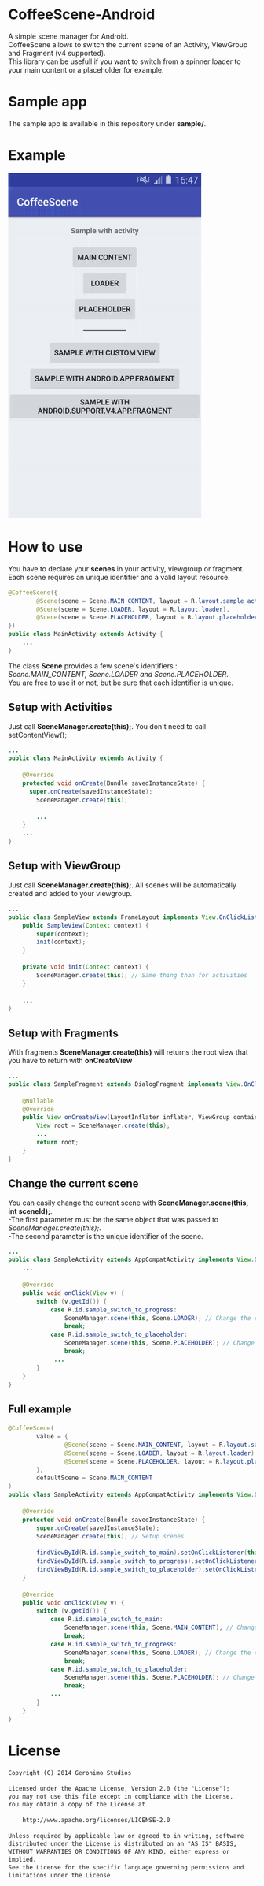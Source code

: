 # CoffeeScene-Android

A simple scene manager for Android.<br>
CoffeeScene allows to switch the current scene of an Activity, ViewGroup and Fragment (v4 supported).<br>
This library can be usefull if you want to switch from a spinner loader to your main content or a placeholder for example.

Sample app
=======
The sample app is available in this repository under **sample/**.

Example
=======
<img src="preview/video_sample.gif"  height="700">

How to use
==========

You have to declare your **scenes** in your activity, viewgroup or fragment.
Each scene requires an unique identifier and a valid layout resource.

```java
@CoffeeScene({
        @Scene(scene = Scene.MAIN_CONTENT, layout = R.layout.sample_activity_main),
        @Scene(scene = Scene.LOADER, layout = R.layout.loader),
        @Scene(scene = Scene.PLACEHOLDER, layout = R.layout.placeholder)
})
public class MainActivity extends Activity {
    ...
}
```

The class **Scene** provides a few scene's identifiers : _Scene.MAIN_CONTENT, Scene.LOADER and Scene.PLACEHOLDER_.<br>
You are free to use it or not, but be sure that each identifier is unique.

Setup with Activities
---------------------
Just call **SceneManager.create(this);**. You don't need to call setContentView();

```java
...
public class MainActivity extends Activity {

    @Override
    protected void onCreate(Bundle savedInstanceState) {
      super.onCreate(savedInstanceState);
        SceneManager.create(this);
        
        ...
    }
    ...
}
```

Setup with ViewGroup
--------------------
Just call **SceneManager.create(this);**. All scenes will be automatically created and added to your viewgroup.

```java
...
public class SampleView extends FrameLayout implements View.OnClickListener {
    public SampleView(Context context) {
        super(context);
        init(context);
    }

    private void init(Context context) {
        SceneManager.create(this); // Same thing than for activities
    }
    
    ...
}
```

Setup with Fragments
---------------------
With fragments **SceneManager.create(this)** will returns the root view that you have to return with **onCreateView**

```java
...
public class SampleFragment extends DialogFragment implements View.OnClickListener {

    @Nullable
    @Override
    public View onCreateView(LayoutInflater inflater, ViewGroup container, Bundle savedInstanceState) {
        View root = SceneManager.create(this);
        ...
        return root;
    }
}

```

Change the current scene
------------------------
You can easily change the current scene with **SceneManager.scene(this, int sceneId);**.<br>
-The first parameter must be the same object that was passed to _SceneManager.create(this);_.<br>
-The second parameter is the unique identifier of the scene.

```java
...
public class SampleActivity extends AppCompatActivity implements View.OnClickListener {
    ...
    
    @Override
    public void onClick(View v) {
        switch (v.getId()) {
            case R.id.sample_switch_to_progress:
                SceneManager.scene(this, Scene.LOADER); // Change the current scene
                break;
            case R.id.sample_switch_to_placeholder:
                SceneManager.scene(this, Scene.PLACEHOLDER); // Change the current scene
                break;
             ...
        }
    }
}
```

Full example
------------------------
```java
@CoffeeScene(
        value = {
                @Scene(scene = Scene.MAIN_CONTENT, layout = R.layout.sample_activity_main),
                @Scene(scene = Scene.LOADER, layout = R.layout.loader),
                @Scene(scene = Scene.PLACEHOLDER, layout = R.layout.placeholder)
        },
        defaultScene = Scene.MAIN_CONTENT
)
public class SampleActivity extends AppCompatActivity implements View.OnClickListener {

    @Override
    protected void onCreate(Bundle savedInstanceState) {
        super.onCreate(savedInstanceState);
        SceneManager.create(this); // Setup scenes

        findViewById(R.id.sample_switch_to_main).setOnClickListener(this);
        findViewById(R.id.sample_switch_to_progress).setOnClickListener(this);
        findViewById(R.id.sample_switch_to_placeholder).setOnClickListener(this);
    }

    @Override
    public void onClick(View v) {
        switch (v.getId()) {
            case R.id.sample_switch_to_main:
                SceneManager.scene(this, Scene.MAIN_CONTENT); // Change the current scene
                break;
            case R.id.sample_switch_to_progress:
                SceneManager.scene(this, Scene.LOADER); // Change the current scene
                break;
            case R.id.sample_switch_to_placeholder:
                SceneManager.scene(this, Scene.PLACEHOLDER); // Change the current scene
                break;
            ...
        }
    }
}
```

License
======
```
Copyright (C) 2014 Geronimo Studios

Licensed under the Apache License, Version 2.0 (the "License");
you may not use this file except in compliance with the License.
You may obtain a copy of the License at

    http://www.apache.org/licenses/LICENSE-2.0

Unless required by applicable law or agreed to in writing, software
distributed under the License is distributed on an "AS IS" BASIS,
WITHOUT WARRANTIES OR CONDITIONS OF ANY KIND, either express or implied.
See the License for the specific language governing permissions and
limitations under the License.
```
